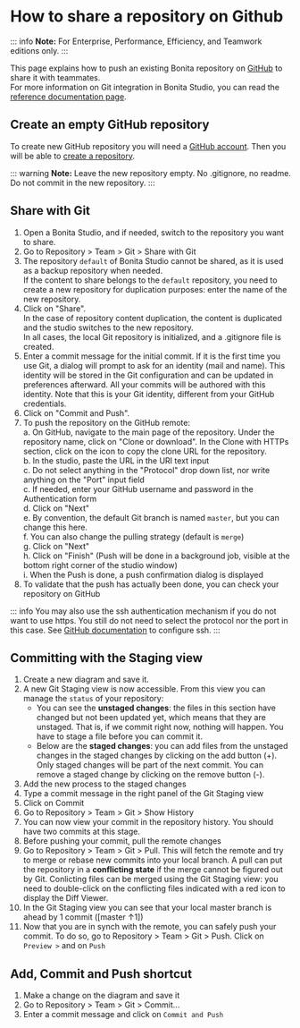 # How to share a repository on Github 

::: info
**Note:** For Enterprise, Performance, Efficiency, and Teamwork editions only.
:::

This page explains how to push an existing Bonita repository on [GitHub](https://github.com/) to share it with teammates.   
For more information on Git integration in Bonita Studio, you can read the [reference documentation page](workspaces-and-repositories.md#git).

## Create an empty GitHub repository

To create new GitHub repository you will need a [GitHub account](https://help.github.com/articles/signing-up-for-a-new-github-account/).
Then you will be able to [create a repository](https://help.github.com/articles/create-a-repo/). 

::: warning
**Note:** Leave the new repository empty. No .gitignore, no readme. Do not commit in the new repository.
:::

## Share with Git

1. Open a Bonita Studio, and if needed, switch to the repository you want to share. 
2. Go to Repository > Team > Git > Share with Git  
3. The repository `default` of Bonita Studio cannot be shared, as it is used as a backup repository when needed.   
   If the content to share belongs to the `default` repository, you need to create a new repository for duplication purposes: enter the name of the new repository.  
4. Click on "Share".  
  In the case of repository content duplication, the content is duplicated and the studio switches to the new repository.   
  In all cases, the local Git repository is initialized, and a .gitignore file is created.  
5. Enter a commit message for the initial commit. If it is the first time you use Git, a dialog will prompt to ask for an identity (mail and name). This identity will be stored in the Git configuration and can be updated in preferences afterward. All your commits will be authored with this identity. Note that this is your Git identity, different from your GitHub credentials.  
6. Click on "Commit and Push".  
7. To push the repository on the GitHub remote:  
   a.  On GitHub, navigate to the main page of the repository. Under the repository name, click on "Clone or download". In the Clone with HTTPs section, click on the icon to copy the clone URL for the repository.  
   b. In the studio, paste the URL in the URI text input  
   c. Do not select anything in the "Protocol" drop down list, nor write anything on the "Port" input field  
   c. If needed, enter your GitHub username and password in the Authentication form  
   d. Click on "Next"  
   e. By convention, the default Git branch is named `master`, but you can change this here.  
   f. You can also change the pulling strategy (default is `merge`)  
   g. Click on "Next"  
   h. Click on "Finish" (Push will be done in a background job, visible at the bottom right corner of the studio window)  
   i. When the Push is done, a push confirmation dialog is displayed  
8. To validate that the push has actually been done, you can check your repository on GitHub

::: info
You may also use the ssh authentication mechanism if you do not want to use https. You still do not need to select the protocol nor the port in this case. See [GitHub documentation](https://help.github.com/articles/connecting-to-github-with-ssh/) to configure ssh. 
:::

## Committing with the Staging view

1. Create a new diagram and save it.
2. A new Git Staging view is now accessible. From this view you can manage the `status` of your repository:
    * You can see the **unstaged changes**: the files in this section have changed but not been updated yet, which means that they are unstaged. That is, if we commit right now, nothing will happen. You have to stage a file before you can commit it.
    * Below are the **staged changes**: you can add files from the unstaged changes in the staged changes by clicking on the add button (+). Only staged changes will be part of the next commit. You can remove a staged change by clicking on the remove button (-).
3. Add the new process to the staged changes
4. Type a commit message in the right panel of the Git Staging view
5. Click on Commit
6. Go to Repository > Team > Git > Show History
7. You can now view your commit in the repository history. You should have two commits at this stage.
8. Before pushing your commit, pull the remote changes
9. Go to Repository > Team > Git > Pull. This will fetch the remote and try to merge or rebase new commits into your local branch. A pull can put the repository in a **conflicting state** if the merge cannot be figured out by Git. Conlicting files can be merged using the Git Staging view: you need to double-click on the conflicting files indicated with a red icon to display the Diff Viewer.
10. In the Git Staging view you can see that your local master branch is ahead by 1 commit ([master ↑1])
11. Now that you are in synch with the remote, you can safely push your commit. To do so, go to Repository > Team > Git > Push. Click on `Preview >` and on `Push`

## Add, Commit and Push shortcut

1. Make a change on the diagram and save it
2. Go to Repository > Team > Git > Commit...
3. Enter a commit message and click on `Commit and Push`

